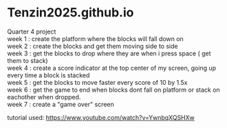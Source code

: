 # Tenzin2025.github.io
Quarter 4 project <br>
week 1 : create the platform where the blocks will fall down on <br>
week 2 : create the blocks and get them moving side to side <br>
week 3 : get the blocks to drop where they are when i press space ( get them to stack) <br>
week 4 : create a score indicator at the top center of my screen, going up every time a block is stacked <br>
week 5 : get the blocks to move faster every score of 10 by 1.5x <br>
week 6 : get the game to end when blocks dont fall on platform or stack on eachother when dropped. <br>
week 7 : create a "game over" screen




tutorial used: https://www.youtube.com/watch?v=YwnbqXQSHXw
